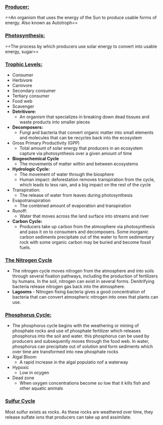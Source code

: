 ### <u>Producer:</u>
==An organism that uses the energy of the Sun to produce usable forms of energy. Also known as Autotroph==
### <u>Photosynthesis:</u>
==The process by which producers use solar energy to convert into usable energy, sugar==

### <u>Trophic Levels:</u>
- Consumer
- Herbivore
- Carnivore
- Secondary consumer
- Tertiary consumer
- Food web
- Scavenger
- **Detritivore:**
	- An organism that specializes in breaking down dead tissues and waste products into smaller pieces
- **Decomposers:**
	- Fungi and bacteria that convert organic matter into small elements and molecules that can be recycles back into the ecosystem
- Gross Primary Productivity (GPP)
	- Total amount of solar energy that producers in an ecosystem capture via photosynthesis over a given amount of time 
- **Biogeochemical Cycle**
	- The movements of matter within and between ecosystems
- **Hydrologic Cycle:**
	- The movement of water through the biosphere
	- Human impact: deforestation removes transpiration from the cycle, which leads to less rain, and a big impact on the rest of the cycle
- Transpiration: 
	- The release of water from leaves during photosynthesis
- Evapotranspiration
	- The combined amount of evaporation and transpiration
- Runoff: 
	- Water that moves across the land surface into streams and river
- **Carbon Cycle:**
	- Producers take up carbon from the atmosphere via photosynthesis and pass it on to consumers and decomposers. Some inorganic carbon sediments precipitate out of the water to form sedimentary rock with some organic carbon may be buried and become fossil fuels.
### <u>The Nitrogen Cycle</u>
- The nitrogen cycle moves nitrogen from the atmosphere and into soils through several fixation pathways, including the production of fertilizers by humans. In the soil, nitrogen can exist in several forms. Denitrifying bacteria release nitrogen gas back into the atmosphere.
- **Lagooms**
		- Nitrogen fixing bacteria gives a good concentration of bacteria that can convert atmospheric nitrogen into ones that plants can use.
### <u>Phosphorus Cycle:</u>
- The phosphorus cycle begins with the weathering or mining of phosphate rocks and use of phosphate fertilizer which releases phosphorus into the soil and water. this phosphorus can be used by producers and subsequently moves through the food web. In water, phosphorus can precipitate out of solution and form sediments which over time are transformed into new phosphate rocks
- Algal Bloom
	- A rapid increase in the algal populatio nof a waterway
- Hypoxic
	- Low in ocygen
- Dead zone
	- When oxygen concentrations become so low that it kills fish and other aquatic animals
### <u>Sulfur Cycle</u>
Most sulfur exists as rocks. As these rocks are weathered over time, they release sulfate ions that producers can take up and assimilate. 
